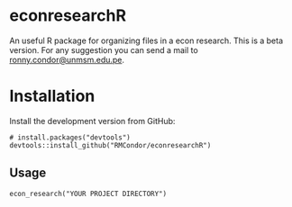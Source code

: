 # econresearchR
An useful R package for organizing files in a econ research. This is a beta version. For any suggestion you can send a mail to ronny.condor@unmsm.edu.pe.

# Installation
Install the development version from GitHub:
```
# install.packages("devtools")
devtools::install_github("RMCondor/econresearchR")
```
## Usage
```
econ_research("YOUR PROJECT DIRECTORY")
```
